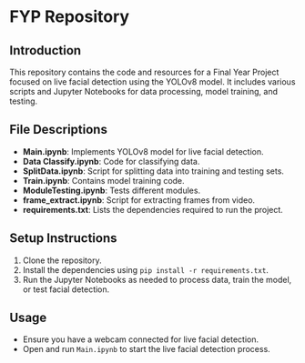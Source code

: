 
# FYP Repository

## Introduction
This repository contains the code and resources for a Final Year Project focused on live facial detection using the YOLOv8 model. It includes various scripts and Jupyter Notebooks for data processing, model training, and testing.

## File Descriptions
- **Main.ipynb**: Implements YOLOv8 model for live facial detection.
- **Data Classify.ipynb**: Code for classifying data.
- **SplitData.ipynb**: Script for splitting data into training and testing sets.
- **Train.ipynb**: Contains model training code.
- **ModuleTesting.ipynb**: Tests different modules.
- **frame_extract.ipynb**: Script for extracting frames from video.
- **requirements.txt**: Lists the dependencies required to run the project.

## Setup Instructions
1. Clone the repository.
2. Install the dependencies using `pip install -r requirements.txt`.
3. Run the Jupyter Notebooks as needed to process data, train the model, or test facial detection.

## Usage
- Ensure you have a webcam connected for live facial detection.
- Open and run `Main.ipynb` to start the live facial detection process.



